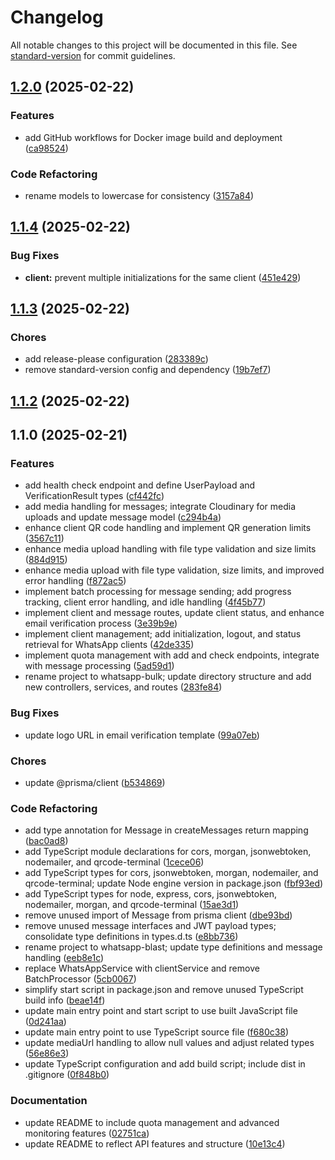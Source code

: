 # Changelog

All notable changes to this project will be documented in this file. See [standard-version](https://github.com/conventional-changelog/standard-version) for commit guidelines.

## [1.2.0](https://github.com/nestorzamili/whatsapp-blast/compare/v1.1.4...v1.2.0) (2025-02-22)


### Features

* add GitHub workflows for Docker image build and deployment ([ca98524](https://github.com/nestorzamili/whatsapp-blast/commit/ca98524880a278288eaa59e5c0a879bfd09d94ea))


### Code Refactoring

* rename models to lowercase for consistency ([3157a84](https://github.com/nestorzamili/whatsapp-blast/commit/3157a843104690f83967b49d09d8bb206e8bdc67))

## [1.1.4](https://github.com/nestorzamili/whatsapp-blast/compare/v1.1.3...v1.1.4) (2025-02-22)


### Bug Fixes

* **client:** prevent multiple initializations for the same client ([451e429](https://github.com/nestorzamili/whatsapp-blast/commit/451e429341372353eeb1b90309789792fbe2a6d9))

## [1.1.3](https://github.com/nestorzamili/whatsapp-blast/compare/v1.1.2...v1.1.3) (2025-02-22)


### Chores

* add release-please configuration ([283389c](https://github.com/nestorzamili/whatsapp-blast/commit/283389ced725ef6f2be210df99b7e3929cfa0be7))
* remove standard-version config and dependency ([19b7ef7](https://github.com/nestorzamili/whatsapp-blast/commit/19b7ef715662fc7965e7809bf7773448d73c0e07))

## [1.1.2](https://github.com/nestorzamili/whatsapp-bulk/compare/v1.1.0...v1.1.2) (2025-02-22)



## 1.1.0 (2025-02-21)


### Features

* add health check endpoint and define UserPayload and VerificationResult types ([cf442fc](https://github.com/nestorzamili/whatsapp-bulk/commit/cf442fc5cf907d71bc70ed79db721e9ac0489964))
* add media handling for messages; integrate Cloudinary for media uploads and update message model ([c294b4a](https://github.com/nestorzamili/whatsapp-bulk/commit/c294b4a1d11ad703313b6694db7626472fc67d9d))
* enhance client QR code handling and implement QR generation limits ([3567c11](https://github.com/nestorzamili/whatsapp-bulk/commit/3567c11d6ad363451cd59436a7ee2bb8bb8194d1))
* enhance media upload handling with file type validation and size limits ([884d915](https://github.com/nestorzamili/whatsapp-bulk/commit/884d9150f68122cef2e330820011a892c317e841))
* enhance media upload with file type validation, size limits, and improved error handling ([f872ac5](https://github.com/nestorzamili/whatsapp-bulk/commit/f872ac5d4090cd5c5938e3bb4710304e686ab6b0))
* implement batch processing for message sending; add progress tracking, client error handling, and idle handling ([4f45b77](https://github.com/nestorzamili/whatsapp-bulk/commit/4f45b7721e52ea1206072b70a65f0d91e7db2d75))
* implement client and message routes, update client status, and enhance email verification process ([3e39b9e](https://github.com/nestorzamili/whatsapp-bulk/commit/3e39b9e2d42a6db528817764617eee79391de1ee))
* implement client management; add initialization, logout, and status retrieval for WhatsApp clients ([42de335](https://github.com/nestorzamili/whatsapp-bulk/commit/42de3356d03b382c8af10b4eb0927967f4e9f991))
* implement quota management with add and check endpoints, integrate with message processing ([5ad59d1](https://github.com/nestorzamili/whatsapp-bulk/commit/5ad59d101e6679f998b963923af03a4564d554f7))
* rename project to whatsapp-bulk; update directory structure and add new controllers, services, and routes ([283fe84](https://github.com/nestorzamili/whatsapp-bulk/commit/283fe8499edd0d0fa1869c22fe529f10fc91e0d4))


### Bug Fixes

* update logo URL in email verification template ([99a07eb](https://github.com/nestorzamili/whatsapp-bulk/commit/99a07ebba2954b530c139ad72602a5304b338f05))


### Chores

* update @prisma/client ([b534869](https://github.com/nestorzamili/whatsapp-bulk/commit/b5348691ddb98c71fc9c7ea07d1142247a4edd11))


### Code Refactoring

* add type annotation for Message in createMessages return mapping ([bac0ad8](https://github.com/nestorzamili/whatsapp-bulk/commit/bac0ad87b201a016997a0b6fc2689cb50ad96ebc))
* add TypeScript module declarations for cors, morgan, jsonwebtoken, nodemailer, and qrcode-terminal ([1cece06](https://github.com/nestorzamili/whatsapp-bulk/commit/1cece062f27d595f526cc211b4b9b9cfbfb97e78))
* add TypeScript types for cors, jsonwebtoken, morgan, nodemailer, and qrcode-terminal; update Node engine version in package.json ([fbf93ed](https://github.com/nestorzamili/whatsapp-bulk/commit/fbf93edfbf44345171b8285d8d4a4384c38ab655))
* add TypeScript types for node, express, cors, jsonwebtoken, nodemailer, morgan, and qrcode-terminal ([15ae3d1](https://github.com/nestorzamili/whatsapp-bulk/commit/15ae3d12dc091b3e510f617aceb464268ff63f8a))
* remove unused import of Message from prisma client ([dbe93bd](https://github.com/nestorzamili/whatsapp-bulk/commit/dbe93bd7a24d7416bacb37c5de4bcbe4f6b4c8d3))
* remove unused message interfaces and JWT payload types; consolidate type definitions in types.d.ts ([e8bb736](https://github.com/nestorzamili/whatsapp-bulk/commit/e8bb736ae4728a219acd57492f871fbd25f108ca))
* rename project to whatsapp-blast; update type definitions and message handling ([eeb8e1c](https://github.com/nestorzamili/whatsapp-bulk/commit/eeb8e1cacfd99eb4c9ec420b9e10bc0a71f1e185))
* replace WhatsAppService with clientService and remove BatchProcessor ([5cb0067](https://github.com/nestorzamili/whatsapp-bulk/commit/5cb006731007109fa2fe3a60fa8d746da1fdf99c))
* simplify start script in package.json and remove unused TypeScript build info ([beae14f](https://github.com/nestorzamili/whatsapp-bulk/commit/beae14fdd3d6dbb33f0fa9d4886f2cc0ccb11f3e))
* update main entry point and start script to use built JavaScript file ([0d241aa](https://github.com/nestorzamili/whatsapp-bulk/commit/0d241aa06ef918878c4fb42d175fe85faddd069f))
* update main entry point to use TypeScript source file ([f680c38](https://github.com/nestorzamili/whatsapp-bulk/commit/f680c3851fd8896b0f1948765bff20859e482601))
* update mediaUrl handling to allow null values and adjust related types ([56e86e3](https://github.com/nestorzamili/whatsapp-bulk/commit/56e86e375cc0be5e255125740b30e3abc4b31770))
* update TypeScript configuration and add build script; include dist in .gitignore ([0f848b0](https://github.com/nestorzamili/whatsapp-bulk/commit/0f848b0d806114e276773fdba34a78739d025d29))


### Documentation

* update README to include quota management and advanced monitoring features ([02751ca](https://github.com/nestorzamili/whatsapp-bulk/commit/02751ca0a818807979b4f2568f6fe7f74699f76e))
* update README to reflect API features and structure ([10e13c4](https://github.com/nestorzamili/whatsapp-bulk/commit/10e13c432a6744d8b125816ad67ad6784fce11d1))
